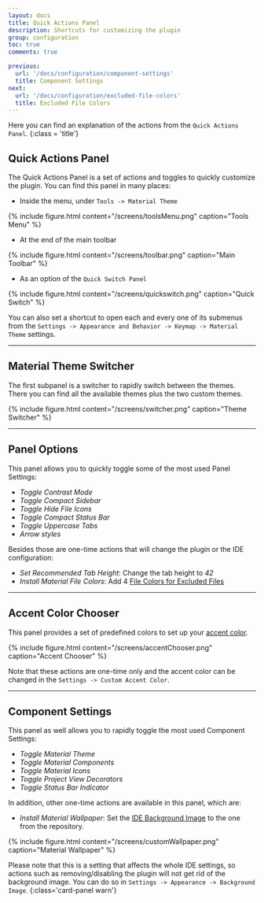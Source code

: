 ```yaml
---
layout: docs
title: Quick Actions Panel
description: Shortcuts for customizing the plugin
group: configuration
toc: true
comments: true

previous:
  url: '/docs/configuration/component-settings'
  title: Component Settings
next:
  url: '/docs/configuration/excluded-file-colors'
  title: Excluded File Colors
---
```


Here you can find an explanation of the actions from the `Quick Actions Panel`.
{:class = 'title'}

## Quick Actions Panel

The Quick Actions Panel is a set of actions and toggles to quickly customize the plugin. You can find this panel in many places:
- Inside the menu, under `Tools -> Material Theme`

{% include figure.html content="/screens/toolsMenu.png" caption="Tools Menu" %}

- At the end of the main toolbar

{% include figure.html content="/screens/toolbar.png" caption="Main Toolbar" %}

- As an option of the `Quick Switch Panel`

{% include figure.html content="/screens/quickswitch.png" caption="Quick Switch" %}

You can also set a shortcut to open each and every one of its submenus from the `Settings -> Appearance and Behavior -> Keymap -> Material Theme` settings.

----

## Material Theme Switcher

The first subpanel is a switcher to rapidly switch between the themes. There you can find all the available themes plus the two custom themes.

{% include figure.html content="/screens/switcher.png" caption="Theme Switcher" %}

-----

## Panel Options

This panel allows you to quickly toggle some of the most used Panel Settings:
- _Toggle Contrast Mode_
- _Toggle Compact Sidebar_
- _Toggle Hide File Icons_
- _Toggle Compact Status Bar_
- _Toggle Uppercase Tabs_
- _Arrow styles_

Besides those are one-time actions that will change the plugin or the IDE configuration:
- _Set Recommended Tab Height_: Change the tab height to _42_
- _Install Material File Colors_: Add 4 [File Colors for Excluded Files]({{site.baseurl}}/docs/configuration/excluded-file-colors)

-----

## Accent Color Chooser

This panel provides a set of predefined colors to set up your [accent color]({{site.baseurl}}/docs/configuration/accents).

{% include figure.html content="/screens/accentChooser.png" caption="Accent Chooser" %}

Note that these actions are one-time only and the accent color can be changed in the `Settings -> Custom Accent Color`.

-----

## Component Settings

This panel as well allows you to rapidly toggle the most used Component Settings:
- _Toggle Material Theme_
- _Toggle Material Components_
- _Toggle Material Icons_
- _Toggle Project View Decorators_
- _Toggle Status Bar Indicator_

In addition, other one-time actions are available in this panel, which are:
- _Install Material Wallpaper_: Set the [IDE Background Image](https://www.jetbrains.com/help/idea/setting-background-image.html) to the one from the repository.

{% include figure.html content="/screens/customWallpaper.png" caption="Material Wallpaper" %}

Please note that this is a setting that affects the whole IDE settings, so actions such as removing/disabling the plugin will not get rid of the background image. You can do so in `Settings -> Appearance -> Background Image`.
{:class='card-panel warn'}

